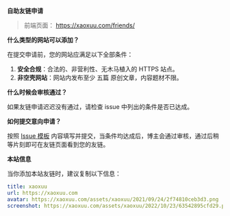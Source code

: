 **自助友链申请**

> 前端页面： https://xaoxuu.com/friends/

**什么类型的网站可以添加？**

在提交申请前，您的网站应满足以下全部条件：

1. **安全合规**：合法的、非营利性、无木马植入的 HTTPS 站点。
2. **非空壳网站**：网站内发布至少 五篇 原创文章，内容题材不限。

**什么时候会审核通过？**

如果友链申请迟迟没有通过，请检查 issue 中列出的条件是否已达成。

**如何提交意向申请？**

按照 [Issue 模板](https://github.com/xaoxuu/friends/issues/new/choose) 内容填写并提交，当条件均达成后，博主会通过审核，通过后稍等片刻即可在友链页面看到您的友链。

**本站信息**

当你添加本站友链时，建议复制以下信息：

```yaml
title: xaoxuu
url: https://xaoxuu.com
avatar: https://xaoxuu.com/assets/xaoxuu/2021/09/24/2f74810ceb3d3.png
screenshot: https://xaoxuu.com/assets/xaoxuu/2022/10/23/63542895cfd29.png
```
